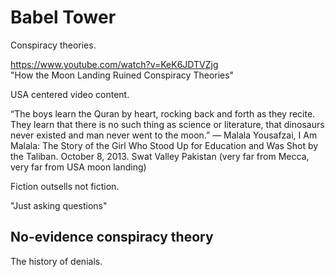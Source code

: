 # Babel Tower

Conspiracy theories.

https://www.youtube.com/watch?v=KeK6JDTVZjg      
"How the Moon Landing Ruined Conspiracy Theories"

USA centered video content.

“The boys learn the Quran by heart, rocking back and forth as they recite. They learn that there is no such thing as science or literature, that dinosaurs never existed and man never went to the moon.”
― Malala Yousafzai, I Am Malala: The Story of the Girl Who Stood Up for Education and Was Shot by the Taliban. October 8, 2013. Swat Valley Pakistan (very far from Mecca, very far from USA moon landing)

Fiction outsells not fiction.

"Just asking questions"

## No-evidence conspiracy theory

The history of denials.
